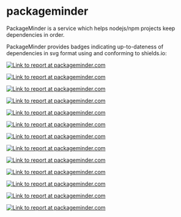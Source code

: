 # packageminder
PackageMinder is a service which helps nodejs/npm projects keep dependencies in order.

PackageMinder provides badges indicating up-to-dateness of dependencies in svg format using and conforming to shields.io:

[![Link to report at packageminder.com](https://img.shields.io/badge/dependencies-100%25-44CC11.svg)](http://packageminder.com/)

[![Link to report at packageminder.com](https://img.shields.io/badge/dependencies-90%25-65CC12.svg)](http://packageminder.com/)

[![Link to report at packageminder.com](https://img.shields.io/badge/dependencies-80%25-84CC12.svg)](http://packageminder.com/)

[![Link to report at packageminder.com](https://img.shields.io/badge/dependencies-70%25-A3CC12.svg)](http://packageminder.com/)

[![Link to report at packageminder.com](https://img.shields.io/badge/dependencies-60%25-C2CC12.svg)](http://packageminder.com/)

[![Link to report at packageminder.com](https://img.shields.io/badge/dependencies-50%25-CCB612.svg)](http://packageminder.com/)

[![Link to report at packageminder.com](https://img.shields.io/badge/dependencies-40%25-CC9712.svg)](http://packageminder.com/)

[![Link to report at packageminder.com](https://img.shields.io/badge/dependencies-30%25-CC7812.svg)](http://packageminder.com/)

[![Link to report at packageminder.com](https://img.shields.io/badge/dependencies-20%25-CC5912.svg)](http://packageminder.com/)

[![Link to report at packageminder.com](https://img.shields.io/badge/dependencies-10%25-CC3A12.svg)](http://packageminder.com/)

[![Link to report at packageminder.com](https://img.shields.io/badge/dependencies-0%25-CC1B12.svg)](http://packageminder.com/)


[![Link to report at packageminder.com](https://img.shields.io/badge/dependencies-canary%25-CC1B12.svg)](http://packageminder.com/)

[![Link to report at packageminder.com](https://img.shields.io/badge/dependencies-unsupported%25-CC1B12.svg)](http://packageminder.com/)
